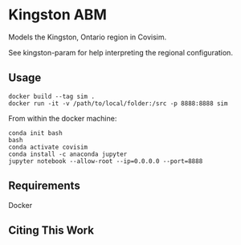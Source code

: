 # Kingston ABM

Models the Kingston, Ontario region in Covisim.

See kingston-param for help interpreting the regional configuration.

## Usage
```
docker build --tag sim .
docker run -it -v /path/to/local/folder:/src -p 8888:8888 sim
```

From within the docker machine:
```
conda init bash
bash
conda activate covisim
conda install -c anaconda jupyter
jupyter notebook --allow-root --ip=0.0.0.0 --port=8888
```
## Requirements

Docker

## Citing This Work
